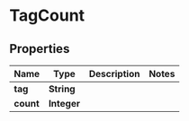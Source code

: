 

# TagCount


## Properties

| Name | Type | Description | Notes |
|------------ | ------------- | ------------- | -------------|
|**tag** | **String** |  |  |
|**count** | **Integer** |  |  |



